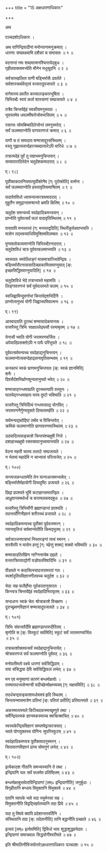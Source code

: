 +++
title = "15 अक्षधारणाधिकारः"

+++

अथ

पञ्चदशोऽधिकारः ।

अथ वागिन्द्रियादीनां मनोन्तानामनुक्रमात् ।  
धारणाः सम्प्रवक्ष्यामि दशैकां च समासतः ॥ १ ॥

वदनान्तं नमः शब्दमात्मनश्चिन्तयेद्बुधः ।  
गृहीतवाक्त्वमभ्येति मौनेन मधुसूदनि ॥ २ ॥

सर्वत्रास्खलिता वाणी षड्भिर्मासैः प्रवर्तते ।  
सर्वशास्त्रार्थवेत्तृत्वं वत्सरादुपजायते ॥ ३ ॥

वागेवास्य प्रवर्तेत काव्यालङ्कारभूषिता ।  
त्रिभिरब्दैः स्वयं कर्ता शास्त्राणां सम्प्रजायते ॥ ४ ॥

तत्रैव चिन्तयेद्देहं स्वकीयमनुरूपतः ।  
भूयस्तमेव धवलमीषत्तेजोवभासितम् ॥ ५ ॥

रसान्तः सोमबिम्बादितेजोन्तं तमनुस्मरेत् ।  
सर्वं फलमवाप्नोति वागावरणजं क्रमात् ॥ ६ ॥

पाणौ च तं समादाय षण्मासाद्दूरसंस्थितम् ।  
वस्तु गृह्णात्यसन्देहात्त्र्यब्दात्पारेऽपि वारिधेः ॥ ७ ॥

तत्रात्मदेहं पूर्वं तु पद्माभमनुचिन्तयन् ।  
सव्यापारादिभेदेन चतुर्दशकमादरात् ॥ ८ ॥

प्। ९८)

पूर्वोक्तकालनियमात्पूर्वोक्तेनैव [ग्: पुरोक्तेति] वर्त्मना ।  
सर्वं फलमवाप्नोति हस्तावृतिसमाश्रितम् ॥ ९ ॥

पादावेवंविधो ध्यायन्वत्सरत्रयमादरात् ।  
मुहूर्तेन समुद्रान्तामश्रान्तो भ्रमति क्षितिम् ॥ १० ॥

चतुर्दश समभ्यर्च्य स्वदेहादिकमभ्यसन् ।  
प्राप्नोति पूर्ववत्सर्वं फलं पादावृतिस्थितम् ॥ ११ ॥

पायावपि मनस्तत्त्वं [ग्: मनस्तद्वदिति] स्थिरीकुर्वन्नवाप्स्यति ।  
मासेन तद्भवव्याधिविमुक्तिमविलम्बतः ॥ १२ ॥

पुण्यश्लोकत्वमाप्नोति त्रिभिरब्दैरनादरात् ।  
चतुर्दशविधं चात्र पूर्ववत्फलमाप्स्यति ॥ १३ ॥

स्वरूपतः स्मरेल्लिङ्गं मासमात्राज्जितेन्द्रियः ।  
षड्भिर्मासैरनायासादिच्छाकामित्वमाप्नुयात् [क्:   
इच्छासिद्धिमवाप्नुयादिति] ॥ १४ ॥

चतुर्दशविधे भेदे तत्राभ्यस्ते महामतिः ।  
लिङ्गावरणजं सर्वं पूर्ववल्लभते फलम् ॥ १५ ॥

स्वजिह्वामिन्दुवर्णाभां चिन्तयेद्दशभिर्दिनैः ।  
प्राप्नोत्यनुभवं योगी जिह्वाभवमिवात्मनः ॥ १६ ॥

प्। ९९)

आस्वादयति दूरस्थं षण्मासादेकमानसः ।  
वत्सरैस्तु त्रिभिः साक्षाल्लेढ्यसौ परमामृतम् ॥ १७ ॥

येनासौ भवति योगी जरामरणवर्जितः ।  
अपेयादिप्रसक्तोऽपि न पापैः परिभूयते ॥ १८ ॥

पूर्ववत्सर्वमन्यच्च स्वदेहाद्यनुचिन्तयन् ।  
फलमाप्नोत्यसन्देहाद्रसनावृतिसम्भवम् ॥ १९ ॥

कनकाभं स्वकं घ्राणमनुचिन्तयतः [क्: स्वकं ज्ञानमिति]   
शनैः ।  
दिवसैर्दशभिर्घ्राणशून्यतानुभवो भवेत् ॥ २० ॥

षण्मासाद्गन्धमाघ्राति दूरस्थस्यापि वस्तुनः ।  
घातयेद्गन्धमाघ्राय यस्य दुष्टो भविष्यति ॥ २१ ॥

वत्सरैस्तु त्रिभिर्दिव्यं गन्धमासाद्य योगवित् ।  
जरामरणनैर्गुण्ययुक्तो दिव्यत्वमर्हति ॥ २२ ॥

सर्वमन्यद्यथोद्दिष्टं तथैव च विचिन्तयेत् ।  
क्रमिकं फलमाप्नोति घ्राणावरणमास्थितम् ॥ २३ ॥

उदयादित्यसङ्काशे चिन्तयंश्चक्षुषी निजे ।  
दशाहाच्चक्षुषो रक्तस्रावानुभवमाप्स्यति ॥ २४ ॥

वेदना महती चास्य ललाटे सम्प्रजायते ।  
न भेतव्यं महादेवि न चाभ्यासं परित्यजेत् ॥ २५ ॥

प्। १००)

सन्त्यजन्नन्धतामेति तेन यत्नाअत्समभ्यसेत् ।  
षड्भिर्मासैर्महायोगी दिव्यदृष्टिः प्रजायते ॥ २६ ॥

छिद्रां प्रपश्यते भूमिं कटाहान्तामतन्द्रितः ।  
आध्रुवान्तमथोर्ध्वं च करामलकवद्बुधः ॥ २७ ॥

वत्सरैस्तु त्रिभिर्योगी ब्रह्माण्डान्तं प्रपश्यति ।  
तदन्तर्योगिनीज्ञानं शरीरस्थं प्रजायते ॥ २८ ॥

स्वदेहादिकमन्यच्च पूर्वोक्तं पूर्ववत्स्मरन् ।  
नयनावृतिजं सर्वमाप्नोतीति किमद्भुतम् ॥ २९ ॥

सर्वत्राञ्जनपत्राभां निस्तरङ्गां त्वचं स्मरन् ।  
शस्त्रैरपि न मासेन हन्तुं [ग्: च्छेत्तुं शक्य] शक्यो भविष्यति ॥ ३० ॥

षण्मासादतितीव्रेण नाग्निनाप्येष दह्यते ।  
वत्सरत्रितयाद्योगी वज्रोपलविषादिभिः ॥ ३१ ॥

पीड्यते न कदाचित्स्यादजरामरतां गतः ।  
स्पर्शादृतिपविज्ञानगीतवच्च चतुर्दश ॥ ३२ ॥

भेदाः सह फलैर्ज्ञेयाः पूर्वकालानुसारतः ।  
किन्त्वत्र चिन्तयेद्देहं स्वदेहादिभिरावृतम् ॥ ३३ ॥

सन्दधानः स्वकं चेतः श्रोत्राकाशे विचक्षणः ।  
दूराच्छ्रवणविज्ञानं षण्मासादुपजायते ॥ ३४ ॥

प्। १०१)

त्रिभिः संवत्सरैर्देवि ब्रह्माण्डान्तरुदीरितम् ।  
शृणोति स [क्: विस्फुटं सर्वमिति] स्फुटं सर्वं जरामरणवर्जितः   
॥ ३५ ॥

तत्राकाशोक्तवत्सर्वं स्वदेहाद्यनुचिन्तयेत् ।  
श्रोत्रावरणजं सर्वं फलमाप्नोति पूर्ववत् ॥ ३६ ॥

मनोवतीमतो वक्ष्ये धारणां सर्वसिद्धिदाम् ।  
यया संसिद्धया देवि सर्वसिद्धिफलं लभेत् ॥ ३७ ॥

मन एव मनुष्याणां कारणं बन्धमोक्षयोः ।  
तस्मात्तदभ्यसेन्मन्त्री यदीच्छेन्मोक्षम्व्ययम् [ग्: मक्षयमिति] ॥ ३८ ॥

तदर्धचन्द्रसङ्काशमधोवक्त्रं हृदि स्थितम् ।  
चिन्तयन्मासमात्रेण प्रतिभां [क्: पतितां प्रतीति] प्रतिपत्स्यते ॥ ३९ ॥

अकस्मात्पस्यते किञ्चिदकस्माच्छृणुते तथा ।  
सर्वेन्द्रियात्मकं ज्ञानमकस्माच्च क्वचित्क्वचित् ॥ ४० ॥

स्वस्वकेन्द्रियविज्ञानं सम्पश्येद्वत्सरत्रयात् ।  
भवते योगयुक्तस्य योगिनः सुपरिस्फुटम् ॥ ४१ ॥

स्वदेहादिकमप्यत्र पूर्वोक्तवदनुस्मरन् ।  
चित्तावरणविज्ञानं प्राप्य सोमगुणं लभेत् ॥ ४२ ॥

प्। १०२)

इत्येकादश गीतानि समभ्यस्यानि ते तथा ।  
इन्द्रियाणि यतः सर्वं फलमेव प्रतिष्ठितम् ॥ ४३ ॥

बन्धमोक्षाबुभावेताविन्द्रियाणां [तम्० इन्द्रियाणीति] जगुर्बुधाः ।  
विगृहीतानि बन्धाय विमुक्तानि विमुक्तये ॥ ४४ ॥

एतानि व्यापके भावे यदा स्युर्मनसा सह ।  
विमुक्तानीति विद्वद्भिर्ज्ञातव्यानि तदा प्रिये ॥ ४५ ॥

यदा तु विषये क्वापि प्रदेशान्तरवर्तिनि ।  
संस्थितानि तदा [क्: तदेतानीति] तानि बद्धानीति प्रचक्षते ॥ ४६ ॥

इत्ययं [तम्० इत्येवमिति] द्विविधो भावः शुद्धाशुद्धप्रभेदतः ।  
इन्द्रियाणां समाख्यातः सिद्धयोगीश्वरीमते ॥ ४७ ॥

इति श्रीमालिनीविजयोत्तरेऽक्षधारणाधिकारः पञ्चदशः ॥ १५ ॥

